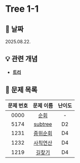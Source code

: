 # Tree 1-1

## 📆 날짜
2025.08.22.

## 💡 관련 개념

* [**트리**](https://github.com/ajjoona-git/TIL/blob/master/algorithm/tree.md)


## 📌 문제 목록

| 문제 번호 | 문제 이름 | 난이도 | 
| :---: | :---: | :---: |
| 0000 | [순회](./0000/) | - |
| 5174 | [subtree](./5174/) | D2 |
| 1231 | [중위순회](./1231/) | D4 |
| 1232 | [사칙연산](./1232/) | D4 |
| 1219 | [길찾기](./1219/) | D4 |
